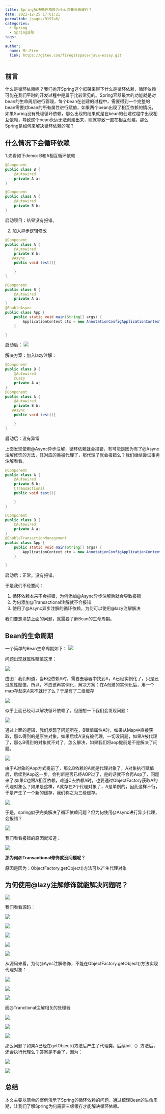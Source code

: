 ```yaml
---
title: Spring解决循环依赖为什么需要三级缓存？
date: 2022-12-25 17:01:21
permalink: /pages/9197a6/
categories:
  - Spring
  - Spring进阶
tags:
  - 
author: 
  name: Mr.Fire
  link: https://gitee.com/firegitspace/java-essay.git
---
```


## 前言
什么是循环依赖呢？我们抛开Spring这个框架来聊下什么是循环依赖，循环依赖可能在我们平时的开发过程中是属于比较常见的。Spring容器最大的功能就是对bean的生命周期进行管理，每个bean在创建的过程中，需要得到一个完整的bean需要对bean的所有属性进行赋值，如果两个bean出现了相互依赖的情况，如果Spring没有处理循环依赖，那么出现的结果就是在bean的创建过程中出现相互依赖，导致这个bean永远无法创建出来，则就导致一直在相互创建，那么Spring是如何来解决循环依赖的呢？


## 什么情况下会循环依赖
1.先看如下demo: B和A相互循环依赖
```java
@Component
public class B {
    @Autowired
    private A a;
}

@Component
public class A {
    @Autowired
    private B b;
}
```
启动项目：结果没有报错。

2. 加入异步逻辑修改
```java
@Component
public class A {
    @Autowired
    private B b;
   @Async
    public void test(){

    }
}

@Component
public class B {
    @Autowired
    private A a;
}
@EnableAsync
public class App {
    public static void main(String[] args) {
        ApplicationContext ctx = new AnnotationConfigApplicationContext(App.class);
    }

}
```
启动后：
![](https://fire-repository.oss-cn-beijing.aliyuncs.com/spring/221225/0.png)

解决方案：加入lazy注解：
```java
@Component
public class B {
    @Autowired
    @Lazy
    private A a;
}
@Component
public class A {
    @Autowired
    private B b;
   @Async
    public void test(){

    }
}
```
启动后：没有异常

上面发现使用@Async异步注解，循环依赖就会报错，有可能是因为有了@Async注解修饰的方法，其对应的类被代理了，那代理了就会报错么？我们继续尝试事务注解看看。
```java
@Component
public class A {
    @Autowired
    private B b;
    @Transactional
    public void test(){

    }
}

@Component
public class B {
    @Autowired
    private A a;
}
@EnableTransactionManagement
public class App {
    public static void main(String[] args) {
        ApplicationContext ctx = new AnnotationConfigApplicationContext(App.class);
    }

}
```
启动后：正常，没有报错。

于是我们不经要问：
1. 循环依赖本来不会报错，为何添加@Async异步注解后就会导致报错
2. 为何添加@Transactional注解就不会报错
3. 使用了@Async异步注解的循环依赖，为何可以使用@lazy注解解决

我们要想清楚上面的问题，就需要了解Bean的生命周期。

## Bean的生命周期

一个简单的Bean生命周期如下：
![](https://fire-repository.oss-cn-beijing.aliyuncs.com/spring/221225/1.png)

问题出现就属性赋值这里：

![](https://fire-repository.oss-cn-beijing.aliyuncs.com/spring/221225/2.png)

由图：我们知道，当B也依赖A时，需要去容器中找到A，A已经实例化了，只是还没属性赋值，所以，不应该再实例化，解决方案：在A创建的实例化后，用一个map存起来A来不就行了么？于是有了二级缓存

![](https://fire-repository.oss-cn-beijing.aliyuncs.com/spring/221225/3.png)

似乎上面已经可以解决循环依赖了，但细想一下我们会发现问题：

![](https://fire-repository.oss-cn-beijing.aliyuncs.com/spring/221225/4.png)

通过上面的逻辑，我们发现了问题所在，B赋值属性A时，如果从Map中直接获取，那么得到的是原生对象，如果后续A没有被代理，一切没问题，如果A被代理了，那么B得到的对象就不对了，怎么解决，如果我们将aop提前是不是解决了问题。


![](https://fire-repository.oss-cn-beijing.aliyuncs.com/spring/221225/5.png)

由于A对象的Aop方式提前了，那么B依赖的A就是代理对象了，A对象执行赋值后，后续到Aop这一步，会判断是否已经AOP过了，是的话就不会再Aop了，问题来了:如果C也跟A相互依赖，难道C去依赖A时，也要通过ObjectFactory获取A的代理对象么？如果是这样，A就存在2个代理对象了，A是单例的，因此这样不行，于是产生了一个新的缓存，我们称之为三级缓存。

![](https://fire-repository.oss-cn-beijing.aliyuncs.com/spring/221225/6.png)

于是，spring似乎完美解决了循环依赖问题？但为何使用@Async进行异步代理，会报错？


![](https://fire-repository.oss-cn-beijing.aliyuncs.com/spring/221225/7.png)

我们看看报错的原因就知道：

![](https://fire-repository.oss-cn-beijing.aliyuncs.com/spring/221225/8.png)

**那为何@Transactional修饰就没问题呢？**

原因是因为：ObjectFactory.getObject()方法可以产生代理对象

## 为何使用@lazy注解修饰就能解决问题呢？

![](https://fire-repository.oss-cn-beijing.aliyuncs.com/spring/221225/9.png)

我们看看源码：

![](https://fire-repository.oss-cn-beijing.aliyuncs.com/spring/221225/10.png)


![](https://fire-repository.oss-cn-beijing.aliyuncs.com/spring/221225/11.png)

![](https://fire-repository.oss-cn-beijing.aliyuncs.com/spring/221225/12.png)

![](https://fire-repository.oss-cn-beijing.aliyuncs.com/spring/221225/13.png)


![](https://fire-repository.oss-cn-beijing.aliyuncs.com/spring/221225/14.png)

从源码来看，为何@Aync注解修饰，不能在ObjectFactory.getObject()方法实现代理对象：

![](https://fire-repository.oss-cn-beijing.aliyuncs.com/spring/221225/15.png)


![](https://fire-repository.oss-cn-beijing.aliyuncs.com/spring/221225/16.png)


![](https://fire-repository.oss-cn-beijing.aliyuncs.com/spring/221225/17.png)

而@Tranctional注解相关的处理器


![](https://fire-repository.oss-cn-beijing.aliyuncs.com/spring/221225/18.png)


![](https://fire-repository.oss-cn-beijing.aliyuncs.com/spring/221225/19.png)


![](https://fire-repository.oss-cn-beijing.aliyuncs.com/spring/221225/20.png)

那么问题？如果A已经在getObject()方法后产生了代理类，后续init（）方法后，还会执行代理么？答案是不会了，因为：

![](https://fire-repository.oss-cn-beijing.aliyuncs.com/spring/221225/21.png)


![](https://fire-repository.oss-cn-beijing.aliyuncs.com/spring/221225/22.png)

## 总结

本文主要以简单的案例演示了Spring的循环依赖的问题，通过梳理Bean的生命周期，让我们了解Spring为何需要三级缓存才能解决循环依赖。
